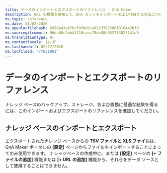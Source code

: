 ```yaml
---
title: データのインポートとエクスポートのリファレンス - QnA Maker
description: URL の種類を使用して、QnA セットをインポートおよび作成する方法について説明します。
ms.topic: reference
ms.date: 01/02/2020
ms.openlocfilehash: 6560a43a6fbcf9fbd2ce021d782f00f916442bfd
ms.sourcegitcommit: 96dc60c7eb4f210cacc78de88c9527f302f141a9
ms.translationtype: HT
ms.contentlocale: ja-JP
ms.lasthandoff: 02/27/2020
ms.locfileid: "77651801"
---
```

# <a name="import-and-export-data-reference"></a>データのインポートとエクスポートのリファレンス

ナレッジ ベースのバックアップ、ストレージ、および置換に最適な結果を得るには、このインポートおよびエクスポートのリファレンスを確認してください。

## <a name="import-and-export-knowledge-base"></a>ナレッジ ベースのインポートとエクスポート

エクスポートされたナレッジ ベースからの **TSV ファイルと XLS ファイル**は、QnA Maker ポータルの **[設定]** ページからファイルをインポートすることによってのみ使用できます。 ナレッジベースの作成中に、または **[設定]** ページの **[+ ファイルの追加]** 機能または **[+ URL の追加]** 機能から、それらをデータ ソースとして使用することはできません。